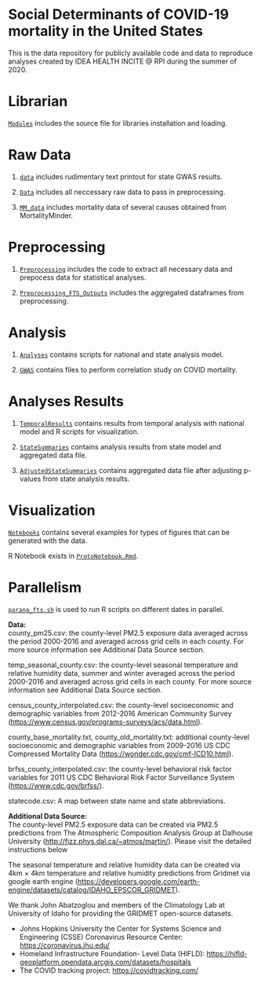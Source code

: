 # Social Determinants of COVID-19 mortality in the United States
This is the data repository for publicly available code and data to reproduce analyses created by IDEA HEALTH INCITE @ RPI during the summer of 2020.

# Librarian

[`Modules`](https://github.com/TheRensselaerIDEA/COVID-Notebooks/tree/MergeSD/Social_Determinants/Modules) includes the source file for libraries installation and loading.

# Raw Data

1. [`data`](https://github.com/TheRensselaerIDEA/COVID-Notebooks/tree/MergeSD/Social_Determinants/data) includes rudimentary text printout for state GWAS results.

2. [`Data`](https://github.com/TheRensselaerIDEA/COVID-Notebooks/tree/MergeSD/Social_Determinants/Data) includes all neccessary raw data to pass in preprocessing.

3. [`MM_data`](https://github.com/TheRensselaerIDEA/COVID-Notebooks/tree/MergeSD/Social_Determinants/MM_data) includes mortality data of several causes obtained from MortalityMinder.


# Preprocessing

1. [`Preprocessing`](https://github.com/TheRensselaerIDEA/COVID-Notebooks/tree/MergeSD/Social_Determinants/Preprocessing) includes the code to extract all necessary data and prepocess data for statistical analyses.

2. [`Preprocessing_FTS_Outputs`](https://github.com/TheRensselaerIDEA/COVID-Notebooks/tree/MergeSD/Social_Determinants/Preprocessing_FTS_Outputs) includes the aggregated dataframes from preprocessing.

# Analysis

1. [`Analyses`](https://github.com/TheRensselaerIDEA/COVID-Notebooks/tree/MergeSD/Social_Determinants/Analyses) contains scripts for national and state analysis model.

2. [`GWAS`](https://github.com/TheRensselaerIDEA/COVID-Notebooks/tree/MergeSD/Social_Determinants/GWAS) contains files to perform correlation study on COVID mortality.

# Analyses Results

1. [`TemporalResults`](https://github.com/TheRensselaerIDEA/COVID-Notebooks/tree/MergeSD/Social_Determinants/TemporalResults) contains results from temporal analysis with national model and R scripts for visualization.

2. [`StateSummaries`](https://github.com/TheRensselaerIDEA/COVID-Notebooks/tree/MergeSD/Social_Determinants/StateSummaries) contains analysis results from state model and aggregated data file.

3. [`AdjustedStateSummaries`](https://github.com/TheRensselaerIDEA/COVID-Notebooks/tree/MergeSD/Social_Determinants/AdjustedStateSummaries) contains aggregated data file after adjusting p-values from state analysis results.

# Visualization

[`Notebooks`](https://github.com/TheRensselaerIDEA/COVID-Notebooks/tree/MergeSD/Social_Determinants/Notebooks) contains several examples for types of figures that can be generated with the data.

R Notebook exists in [`ProtoNotebook.Rmd`](https://github.com/TheRensselaerIDEA/COVID-Notebooks/tree/MergeSD/Social_Determinants/Notebooks/ProtoNotebook.Rmd).  

# Parallelism

[`parana_fts.sh`](https://github.com/TheRensselaerIDEA/COVID-Notebooks/tree/MergeSD/Social_Determinants/parana_fts.sh) is used to run R scripts on different dates in parallel.


<b>Data: </b><br>
county_pm25.csv: the county-level PM2.5 exposure data averaged across the period 2000-2016 and averaged across grid cells in each county. For more source information see Additional Data Source section.

temp_seasonal_county.csv: the county-level seasonal temperature and relative humidity data, summer and winter averaged across the period 2000-2016 and averaged across grid cells in each county. For more source information see Additional Data Source section.

census_county_interpolated.csv: the county-level socioeconomic and demographic variables from 2012-2016 American Community Survey (https://www.census.gov/programs-surveys/acs/data.html).

county_base_mortality.txt, county_old_mortality.txt: additional county-level socioeconomic and demographic variables from 2009-2016 
US CDC Compressed Mortality Data (https://wonder.cdc.gov/cmf-ICD10.html).

brfss_county_interpolated.csv: the county-level behavioral risk factor variables for 2011 US CDC Behavioral Risk Factor Surveillance System (https://www.cdc.gov/brfss/).

statecode.csv: A map between state name and state abbreviations.

<b>Additional Data Source: </b><br>
The county-level PM2.5 exposure data can be created via PM2.5 predictions from The Atmospheric Composition Analysis Group at Dalhouse University (http://fizz.phys.dal.ca/~atmos/martin/). Please visit the detailed instructions below

The seasonal temperature and relative humidity data can be created via 4km × 4km temperature and relative humidity predictions from Gridmet via google earth engine (https://developers.google.com/earth-engine/datasets/catalog/IDAHO_EPSCOR_GRIDMET).

We thank John Abatzoglou and members of the Climatology Lab at University of Idaho for providing the GRIDMET open-source datasets. 

* Johns Hopkins University the Center for Systems Science and Engineering (CSSE) Coronavirus Resource Center: https://coronavirus.jhu.edu/ <br>
* Homeland Infrastructure Foundation- Level Data (HIFLD): https://hifld-geoplatform.opendata.arcgis.com/datasets/hospitals <br>
* The COVID tracking project: https://covidtracking.com/ <br>

